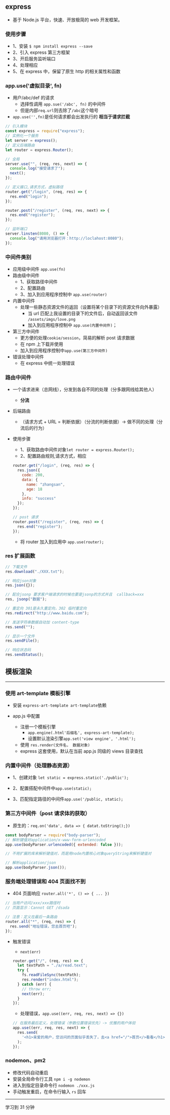 ## express

- 基于 Node.js 平台，快速、开放极简的 web 开发框架。

### 使用步骤

- 1、安装 `$ npm install express --save`
- 2、引入 express 第三方框架
- 3、开启服务监听端口
- 4、处理相应
- 5、在 express 中，保留了原生 http 的相关属性和函数

### app.use('虚拟目录', fn)

- 用户/abc/def 的请求
  - 选择性调用 `app.sue('/abc', fn)` 的中间件
  - 但是内部`req.url`则去除了`/abc`这个暗号
- `app.use('',fn)`是任何请求都会出发执行的 **相当于请求拦截**

```javascript
// 引入模块
const express = require("express");
// 实例化一个服务
let server = express();
// 定义后端路由
let router = express.Router();

// 全局
server.use("", (req, res, next) => {
  console.log("接受请求了");
  next();
});

// 定义接口,请求方式，虚拟路径
router.get("/login", (req, res) => {
  res.end("login");
});

router.post("/register", (req, res, next) => {
  res.end("register");
});

// 监听端口
server.linsten(8080, () => {
  console.log("请用浏览器打开：http://loclahost:8080");
});
```

### 中间件类别

- 应用级中间件 `app.use(fn)`
- 路由级中间件
  - 1、获取路径中间件
  - 2、配置路由
  - 3、加入到应用程序控制中 `app.use(router)`
- 内置中间件
  - 处理一些静态资源文件的返回（设置将某个目录下的资源文件向外暴露）
    - 当 url 匹配上我设置的目录下的文件后，自动返回该文件 `/assets/imgs/love.png`
    - 加入到应用程序控制中 `app.use(内置中间件)`；
- 第三方中间件
  - 更方便的处理`cookie/session`，简易的解析 post 请求数据
  - 在 npm 上下载并使用
  - 加入到应用程序控制中`app.use(第三方中间件)`
- 错误处理中间件
  - 在 express 中统一处理错误

### 路由中间件

- 一个请求进来（总网线），分发到各自不同的处理（分多跟网线给其他人）
  - **分流**
- 后端路由
  - （请求方式 + URL = 判断依据）（分流的判断依据）-> 做不同的处理（分流后的行为）
- 使用步骤

  - 1、获取路由中间件对象`let router = express.Router();`
  - 2、配置路由规则,请求方式，相应

  ```javascript
  router.get("/login", (req, res) => {
    res.json({
      code: 200,
      data: {
        name: "zhangsan",
        age: 18
      },
      info: "success"
    });
  });

  // post 请求
  router.post("/register", (req, res) => {
    res.end("register");
  });
  ```

  - 将 router 加入到应用中 `app.use(router);`

### res 扩展函数

```javascript
// 下载文件
res.download("./XXX.txt");

// 响应json对象
res.json({});

// 配合jsonp 要求客户端请求的时候也要是jsonp的方式并且  callback=xxx
res, jsonp("数据");

// 重定向 301是永久重定向，302 临时重定向
res.redirect("http://www.baidu.com");

// 发送字符串数据自动加 content-type
res.send("");

// 显示一个文件
res.sendFile();

// 响应状态码
res.sendStatus();
```

## 模板渲染

---

### 使用 art-template 模板引擎

- 安装 `express-art-template art-template`依赖
- app.js 中配置

  - 注册一个模板引擎
    - `app.engine(.html'后缀名', express-art-template);`
    - 设置默认渲染引擎`app.set('view engine', '.html');`
  - 使用 `res.render(文件名， 数据对象)`
  - express 这套使用，默认在当前 app.js 同级的 views 目录查找

### 内置中间件（处理静态资源）

- 1、创建对象 `let static = express.static('./public');`

- 2、配置搭配中间件中`app.use(static);`

- 3、匹配指定路径的中间件`app.use('/public, static);`

### 第三方中间件（post 请求体的获取）

- 原生的：`req.on('data', data => { datat.toString();})`

```javascript
const bodyParser = require("body-parser");
// 解析键值对application/x-www-form-urlencoded
app.use(bodyParser.urlencoded({ extended: false }));

// 不用扩展的库来解析键值对，而是用node内置核心对象queryString来解析键值对

// 解析application/json
app.use(bodyParser.json());
```

### 服务端处理错误和 404 页面找不到

- 404 页面响应 `router.all('*', () => { ... })`

```javascript
// 当用户访问/xxx/xxx路径时
// 页面显示：Cannot GET /dsada

// 注意：定义在最后一条路由
router.all("*", (req, res) => {
  res.send("地址错误，您去首页吧");
});
```

- 触发错误

  - `next(err)`

  ```javascript
  router.get("/", (req, res) => {
    let textPath = "./a/read.text";
    try {
      fs.readFileSync(textPath);
      res.render("index.html");
    } catch (err) {
      // throw err;
      next(err);
    }
  });
  ```

  - 处理错误，`app.use((err, req, res, next) => {})`

  ```javascript
  // 在服务最后定义，处理错误（参数位置错误优先）-> 优雅的用户体验
  app.use((err, req, res, next) => {
    res.send(
      '<h1>亲爱的用户，您访问的页面似乎丢失了，去<a href="/">首页</>看看</h1>'
    );
  });
  ```

### nodemon、pm2

- 修改代码自动重启
- 安装全局命令行工具 `npm i -g nodemon`
- 进入到指定目录命令行 `nodemon ./xxx.js`
- 手动触发重启，在命令行输入 `rs` 回车

---

学习到 31 分钟
